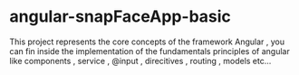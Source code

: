 # angular-snapFaceApp-basic
This project represents the core concepts of the framework Angular , you can fin inside the implementation of the fundamentals principles of angular like components , service , @input , direcitives , routing , models etc...
